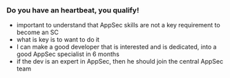 ### Do you have an heartbeat, you qualify!

  * important to understand that AppSec skills are not a key requirement to become an SC
  * what is key is to want to do it
  * I can make a good developer that is interested and is dedicated, into a good AppSec specialist in 6 months
  * if the dev is an expert in AppSec, then he should join the central AppSec team
